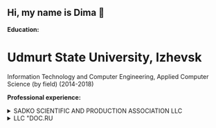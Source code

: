 ## Hi, my name is Dima 👋

**Education:** 
# Udmurt State University, Izhevsk #
Information Technology and Computer Engineering, Applied Computer Science (by field) (2014-2018) 


**Professional experience:** 
<details>

<summary>SADKO SCIENTIFIC AND PRODUCTION ASSOCIATION LLC</summary>

### Software Engineer

February 2018 — July 2018

* Creating websites on CMS WordPress, OpenCart, Drupal. 
* Creating web interfaces for websites. 
* The introduction of new functionality to the site, for example, the addition of a discount system or the introduction of filter pages for different product categories.

</details>

<details>

<summary>LLC "DOC.RU</summary>

### Software Engineer

September 2018 — January 2019

* Participation in the design and development of solutions in the field of electronic document management systems (EDMS).
* Development of automated workstations (APMs) on WPF or ASP.NET

</details>
